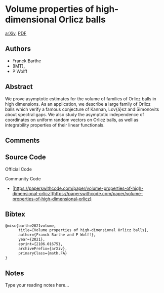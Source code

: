
# Volume properties of high-dimensional Orlicz balls

[arXiv](https://arxiv.org/abs/2106.01675), [PDF](https://arxiv.org/pdf/2106.01675.pdf)

## Authors

- Franck Barthe
- (IMT),
- P Wolff

## Abstract

We prove asymptotic estimates for the volume of families of Orlicz balls in high dimensions. As an application, we describe a large family of Orlicz balls which verify a famous conjecture of Kannan, Lov{á}sz and Simonovits about spectral gaps. We also study the asymptotic independence of coordinates on uniform random vectors on Orlicz balls, as well as integrability properties of their linear functionals.

## Comments



## Source Code

Official Code



Community Code

- [https://paperswithcode.com/paper/volume-properties-of-high-dimensional-orlicz](https://paperswithcode.com/paper/volume-properties-of-high-dimensional-orlicz)

## Bibtex

```tex
@misc{barthe2021volume,
      title={Volume properties of high-dimensional Orlicz balls}, 
      author={Franck Barthe and P Wolff},
      year={2021},
      eprint={2106.01675},
      archivePrefix={arXiv},
      primaryClass={math.FA}
}
```

## Notes

Type your reading notes here...

